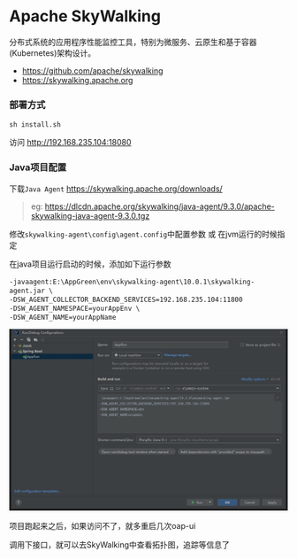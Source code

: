 # Apache SkyWalking

分布式系统的应用程序性能监控工具，特别为微服务、云原生和基于容器(Kubernetes)架构设计。

- https://github.com/apache/skywalking
- https://skywalking.apache.org

### 部署方式
```shell
sh install.sh
```

访问 http://192.168.235.104:18080

### Java项目配置

下载`Java Agent` https://skywalking.apache.org/downloads/

> eg: https://dlcdn.apache.org/skywalking/java-agent/9.3.0/apache-skywalking-java-agent-9.3.0.tgz

修改`skywalking-agent\config\agent.config`中配置参数 或 在jvm运行的时候指定

在java项目运行启动的时候，添加如下运行参数

```shell
-javaagent:E:\AppGreen\env\skywalking-agent\10.0.1\skywalking-agent.jar \
-DSW_AGENT_COLLECTOR_BACKEND_SERVICES=192.168.235.104:11800
-DSW_AGENT_NAMESPACE=yourAppEnv \
-DSW_AGENT_NAME=yourAppName
```
![idea-jvm-options](./idea-jvm-options.png)

项目跑起来之后，如果访问不了，就多重启几次oap-ui

调用下接口，就可以去SkyWalking中查看拓扑图，追踪等信息了